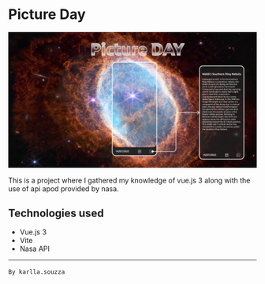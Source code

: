 # Picture Day

!["ola mundo"](./public/banner.png)

This is a project where I gathered my knowledge of vue.js 3 along with the use of api apod provided by nasa.

## Technologies used

- Vue.js 3
- Vite
- Nasa API

---

`By karlla.souzza`
